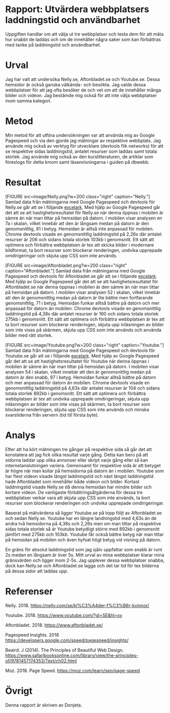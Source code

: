 ---
---
Rapport: Utvärdera webbplatsers laddningstid och användbarhet
=========================

Uppgiften handlar om att välja ut tre webbplatser och testa dem för att mäta hur snabbt de laddas och om de innehåller några saker som kan förbättras med tanke på laddningstid och användbarhet.

Urval
=========================
Jag har valt att undersöka Nelly.se, Aftonbladet.se och Youtube.se. Dessa hemsidor är också ganska välkända- och besökta. Jag valde dessa webbplatser för att jag ofta besöker de och vet om att de innehåller många bilder och videon. Jag bestämde mig också för att inte välja webbplatser inom samma kategori.  


Metod
=========================
Min metod för att utföra undersökningen var att använda mig av Google Pagespeed och via den gjorde jag mätningar av respektive webbplats. Jag använde mig också av verktyg för utvecklare (devtools flik networks) för att se respektive sidas laddningstid, antalet resurser som laddas samt totala storlek. Jag använde mig också av den kurslitteraturen, de artiklar som föreslogs för detta kmom samt läsanvisningarna i guiden på dbwebb.

Resultat
=========================

[FIGURE src=image/Nelly.png?w=200 class="right" caption="Nelly."]
Samlad data från mätningarna med Google Pagespeed och devtools för Nelly.se går att se i följande
[excelark](https://docs.google.com/spreadsheets/d/1wfqrh0kU1eIWplHxUDws6Gr7Hb4dIlrPTDzpIjhUkYg/edit#gid=0). Med hjälp av Google Pagespeed går det att se att hastighetsresultatet för Nelly.se när denna öppnas i mobilen är sämre än när man tittar på hemsidan på datorn. I mobilen visar analysen en 7a i skalan, vilket innebär att den är långsam medan på datorn är den genomsnittlig, 81 i betyg. Hemsidan är alltså inte anpassad för mobilen. Chrome devtools visade en genomsnittlig laddningstid på 2,26s där antalet resurser är 206 och sidans totala storlek 103kb i genomsnitt. Ett sätt att optimera och förbättra webbplatsen är tex att skicka bilder i modernare bildformat,
ta bort resurser som blockerar renderingen, undvika upprepade omdirigeringar och
skjuta upp CSS som inte används.

[FIGURE src=image/Aftonbladet.png?w=200 class="right" caption="Aftonbladet."]
Samlad data från mätningarna med Google Pagespeed och devtools för Aftonbladet.se går att se i följande [excelark](https://docs.google.com/spreadsheets/d/1wfqrh0kU1eIWplHxUDws6Gr7Hb4dIlrPTDzpIjhUkYg/edit#gid=2038006241). Med hjälp av Google Pagespeed går det att se att hastighetsresultatet för Aftonbladet.se när denna öppnas i mobilen är den sämre än när man tittar på hemsidan på datorn. I mobilen visar analysen 52 i skalan, vilket innebär att den är genomsnittlig medan på datorn är lite bättre men fortfarande genomsnittlig, 71 i betyg. Hemsidan funkar alltså bättre på datorn och mer anpassad för datorn än mobilen. Chrome devtools visade en genomsnittlig laddningstid på 4,38s där antalet resurser är 160 och sidans totala storlek 275kb i genomsnitt. Ett sätt att optimera och förbättra webbplatsen är tex att ta bort resurser som blockerar renderingen, skjuta upp inläsningen av bilder som inte visas på skärmen, skjuta upp CSS som inte används
och använda bilder med rätt storlek.


[FIGURE src=image/Youtube.png?w=200 class="right" caption="Youtube."]
Samlad data från mätningarna med Google Pagespeed och devtools för Youtube.se går att se i följande [excelark](https://docs.google.com/spreadsheets/d/1wfqrh0kU1eIWplHxUDws6Gr7Hb4dIlrPTDzpIjhUkYg/edit#gid=2038006241). Med hjälp av Google Pagespeed går det att se att hastighetsresultatet för Youtube när denna öppnas i mobilen är sämre än när man tittar på hemsidan på datorn. I mobilen visar analysen 54 i skalan, vilket innebär att den är genomsnittlig medan på datorn är den snabb, 97 i betyg. Hemsidan funkar alltså bättre på datorn och mer anpassad för datorn än mobilen. Chrome devtools visade en genomsnittlig laddningstid på 4,63s där antalet resurser är 104 och sidans totala storlek 892kb i genomsnitt. Ett sätt att optimera och förbättra webbplatsen är tex att undvika upprepade omdirigeringar,
skjuta upp inläsningen av bilder som inte visas på skärmen, ta bort resurser som blockerar renderingen, skjuta upp CSS som inte används och minska svarstiderna från servern (tid till första byte).



Analys
=========================


Efter att ha kört mätningen tre gånger på respektive sida så går det att konstatera att jag fick olika resultat varje gång. Detta kan bero på att sidorna laddar upp olika annonser eller skript varje gång eller så kan internetanslutningen variera. Gemensamt för respektive sida är att betyget är högre när man kollar på hemsidorna på datorn än i mobilen. Youtube som har flest videon visade längst laddningstid och näst längst laddningstid hade Aftonbladet som innehåller både videon och bilder. Kortast laddningstid visade Nelly.se då denna hemsidan har mindre bilder och kortare videon.
De vanligaste förbättringsåtgärderna för dessa tre webbplatser verkar vara att
skjuta upp CSS som inte används, ta bort resurser som blockerar renderingen och
undvika upprepade omdirigeringar.

Baserat på mätvärdena så ligger Youtube.se på topp följt av Aftonbladet.se och sedan Nelly.se. Youtube har en längre landningstid med 4,63s än de andra två hemsidorna på 4,38s och 2,26s men om man tittar på respektive sidas totala storlek så är Youtube betydligt större med 892kb i genomsnitt jämfört med 275kb och 103kb. Youtube får också bättre betyg när man tittar på hemsidan på mobilen och även hyfsat högt betyg
vid visning på datorn.

En gräns för absolut laddningstid som jag själv uppfattar som snabb är runt 2s medan en långsam är över 5s.  Mitt urval av mina webbplatser klarar mina gränsvärden och ligger inom 2-5s. Jag upplever dessa webbplatser snabba, dock kan Nelly.se och Aftonbladet.se lagga och det tar tid för tex bilderna på dessa sidor att laddas upp.


Referenser
=========================

Nelly. 2018. <https://nelly.com/se/kl%C3%A4der-f%C3%B6r-kvinnor/>

Youtube. 2018. <https://www.youtube.com/?gl=SE&hl=sv>

Aftonbladet. 2018. <https://www.aftonbladet.se/>

Pagespeed Insights. 2018 <https://developers.google.com/speed/pagespeed/insights/>

Beaird. J (2014). The Principles of Beautiful Web Design. <https://www.safaribooksonline.com/library/view/the-principles-of/9781457174353/Text/ch02.html>

Moz. 2018. Page Speed. <https://moz.com/learn/seo/page-speed>

Övrigt
=========================

Denna rapport är skriven av Donjeta.

